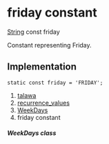 
<div>

# friday constant

</div>


[String](https://api.flutter.dev/flutter/dart-core/String-class.html)
const friday



Constant representing Friday.



## Implementation

``` language-dart
static const friday = 'FRIDAY';
```







1.  [talawa](../../index.html)
2.  [recurrence_values](../../constants_recurrence_values/)
3.  [WeekDays](../../constants_recurrence_values/WeekDays-class.html)
4.  friday constant

##### WeekDays class







